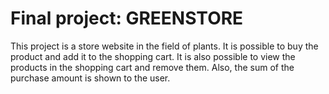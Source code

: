 
# Final project: GREENSTORE

This project is a store website in the field of plants.
It is possible to buy the product and add it to the shopping cart.
It is also possible to view the products in the shopping cart and remove them.
Also, the sum of the purchase amount is shown to the user.

